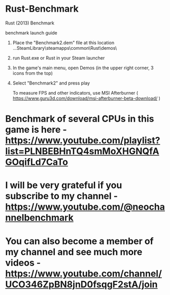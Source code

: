 # Rust-Benchmark
Rust (2013) Benchmark

benchmark launch guide
1. Place the "Benchmark2.dem" file at this location ...SteamLibrary\steamapps\common\Rust\demos\
2. run Rust.exe or Rust in your Steam launcher
3. In the game's main menu, open Demos (in the upper right corner, 3 icons from the top)
4. Select "Benchmark2" and press play
   
    To measure FPS and other indicators, use MSI Afterburner ( https://www.guru3d.com/download/msi-afterburner-beta-download/ )

#   Benchmark of several CPUs in this game is here - https://www.youtube.com/playlist?list=PLNBEBHnTQ4smMoXHGNQfAGOqifLd7CaTo

#   I will be very grateful if you subscribe to my channel - https://www.youtube.com/@neochannelbenchmark
#   You can also become a member of my channel and see much more videos - https://www.youtube.com/channel/UCO346ZpBN8jnD0fsqgF2stA/join
